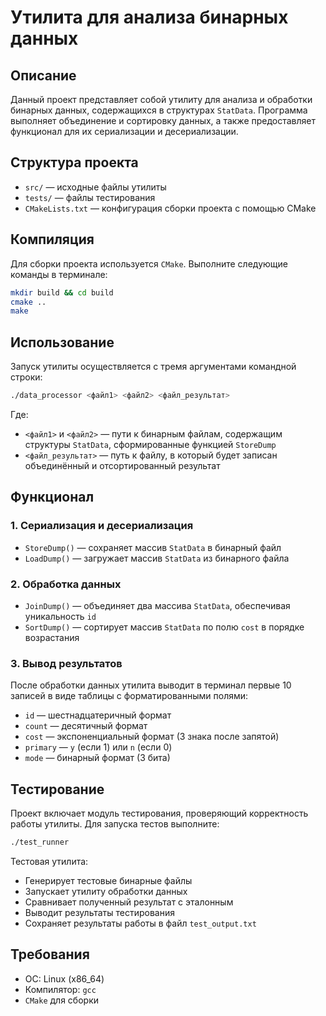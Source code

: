 # Утилита для анализа бинарных данных

## Описание
Данный проект представляет собой утилиту для анализа и обработки бинарных данных, содержащихся в структурах `StatData`. Программа выполняет объединение и сортировку данных, а также предоставляет функционал для их сериализации и десериализации.

## Структура проекта
- `src/` — исходные файлы утилиты
- `tests/` — файлы тестирования
- `CMakeLists.txt` — конфигурация сборки проекта с помощью CMake

## Компиляция
Для сборки проекта используется `CMake`. Выполните следующие команды в терминале:
```sh
mkdir build && cd build
cmake ..
make
```

## Использование
Запуск утилиты осуществляется с тремя аргументами командной строки:
```sh
./data_processor <файл1> <файл2> <файл_результат>
```
Где:
- `<файл1>` и `<файл2>` — пути к бинарным файлам, содержащим структуры `StatData`, сформированные функцией `StoreDump`
- `<файл_результат>` — путь к файлу, в который будет записан объединённый и отсортированный результат

## Функционал
### 1. Сериализация и десериализация
- `StoreDump()` — сохраняет массив `StatData` в бинарный файл
- `LoadDump()` — загружает массив `StatData` из бинарного файла

### 2. Обработка данных
- `JoinDump()` — объединяет два массива `StatData`, обеспечивая уникальность `id`
- `SortDump()` — сортирует массив `StatData` по полю `cost` в порядке возрастания

### 3. Вывод результатов
После обработки данных утилита выводит в терминал первые 10 записей в виде таблицы с форматированными полями:
- `id` — шестнадцатеричный формат
- `count` — десятичный формат
- `cost` — экспоненциальный формат (3 знака после запятой)
- `primary` — `y` (если 1) или `n` (если 0)
- `mode` — бинарный формат (3 бита)

## Тестирование
Проект включает модуль тестирования, проверяющий корректность работы утилиты. Для запуска тестов выполните:
```sh
./test_runner
```
Тестовая утилита:
- Генерирует тестовые бинарные файлы
- Запускает утилиту обработки данных
- Сравнивает полученный результат с эталонным
- Выводит результаты тестирования
- Сохраняет результаты работы в файл `test_output.txt`

## Требования
- ОС: Linux (x86_64)
- Компилятор: `gcc`
- `CMake` для сборки
